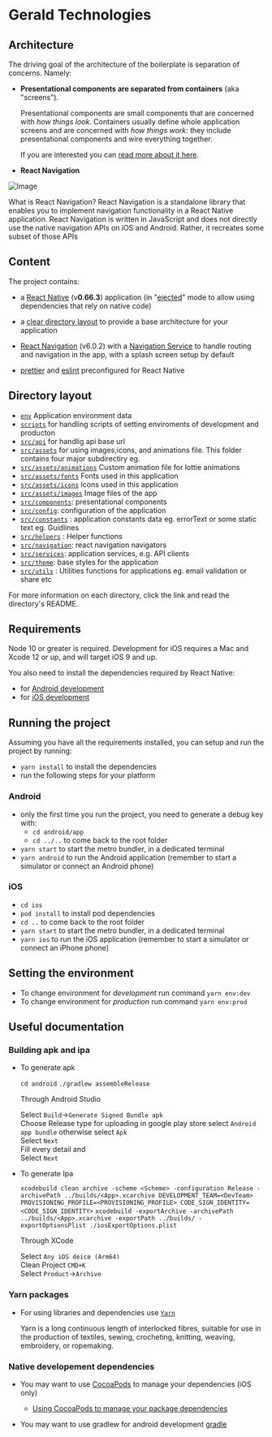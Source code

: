 # Gerald Technologies

## Architecture

The driving goal of the architecture of the boilerplate is separation of concerns. Namely:

- **Presentational components are separated from containers** (aka "screens").

  Presentational components are small components that are concerned with _how things look_. Containers usually define whole application screens and are concerned with _how things work_: they include presentational components and wire everything together.

  If you are interested you can [read more about it here](https://medium.com/@dan_abramov/smart-and-dumb-components-7ca2f9a7c7d0).


- **React Navigation**

 ![Image](https://reactnavigation.org/img/spiro.svg)

 What is React Navigation? React Navigation is a standalone library that enables you to implement navigation functionality in a React Native application. React Navigation is written in JavaScript and does not directly use the native navigation APIs on iOS and Android. Rather, it recreates some subset of those APIs


## Content

The project contains:

- a [React Native](https://facebook.github.io/react-native/) (v**0.66.3**) application (in "[ejected](https://github.com/react-community/create-react-native-app/blob/master/EJECTING.md)" mode to allow using dependencies that rely on native code)
- a [clear directory layout](#directory-layout) to provide a base architecture for your application
- [React Navigation](https://reactnavigation.org/) (v6.0.2) with a [Navigation Service](src/navigation) to handle routing and navigation in the app, with a splash screen setup by default

- [prettier](https://prettier.io/) and [eslint](https://eslint.org/) preconfigured for React Native


## Directory layout

- [`env`](env.json) Application environment data
- [`scripts`](scripts) for handling scripts of setting enviroments of development and producton
- [`src/api`](src/api) for handlig api base url
- [`src/assets`](src/assets) for using images,icons, and animations file. This folder contains four major subdirectiry eg.
- [`src/assets/animations`](src/assets/animation) Custom animation file for lottie animations
- [`src/assets/fonts`](src/assets/fonts) Fonts used in this application
- [`src/assets/icons`](src/assets/icons) Icons used in this application
- [`src/assets/images`](src/assets/images) Image files of the app
- [`src/components`](src/components): presentational components
- [`src/config`](src/config): configuration of the application
- [`src/constants`](src/contants) : application constants data eg. errorText or some static text eg. Guidlines
- [`src/helpers`](src/helpers) : Helper functions
- [`src/navigation`](src/navigation): react navigation navigators
- [`src/services`](App/Services): application services, e.g. API clients
- [`src/theme`](src/theme): base styles for the application
- [`src/utils`](src/utils) : Utilities functions for applications eg. email validation or share etc

For more information on each directory, click the link and read the directory's README.

## Requirements

Node 10 or greater is required. Development for iOS requires a Mac and Xcode 12 or up, and will target iOS 9 and up.

You also need to install the dependencies required by React Native:

- for [Android development](https://reactnative.dev/docs/environment-setup)
- for [iOS development](https://reactnative.dev/docs/environment-setup)

## Running the project

Assuming you have all the requirements installed, you can setup and run the project by running:

- `yarn install` to install the dependencies
- run the following steps for your platform

### Android

- only the first time you run the project, you need to generate a debug key with:
  - `cd android/app`
  - `cd ../..` to come back to the root folder
- `yarn start` to start the metro bundler, in a dedicated terminal
- `yarn android` to run the Android application (remember to start a simulator or connect an Android phone)

### iOS

- `cd ios`
- `pod install` to install pod dependencies
- `cd ..` to come back to the root folder
- `yarn start` to start the metro bundler, in a dedicated terminal
- `yarn ios` to run the iOS application (remember to start a simulator or connect an iPhone phone)

## Setting the environment

- To change environment for _development_ run command `yarn env:dev`
- To change environment for _production_ run command `yarn env:prod`

## Useful documentation

### Building apk and ipa

- To generate apk
  
  `cd android`
  `./gradlew assembleRelease`
  
  Through Android Studio
  
  Select `Build`->`Generate Signed Bundle apk`</br>
  Choose Release type for uploading in google play store select `Android app bundle` otherwise select `Apk`</br>
  Select `Next`</br>
  Fill every detail and</br>
  Select `Next`
  
- To generate Ipa
  
  `xcodebuild clean archive -scheme <Scheme> -configuration Release -archivePath ../builds/<App>.xcarchive DEVELOPMENT_TEAM=<DevTeam> PROVISIONING_PROFILE=<PROVISIONING_PROFILE> CODE_SIGN_IDENTITY=<CODE_SIGN_IDENTITY>`
  `xcodebuild -exportArchive -archivePath ../builds/<App>.xcarchive -exportPath ../builds/ -exportOptionsPlist ./iosExportOptions.plist`
  
  Through XCode
  
  Select `Any iOS deice (Arm64)`</br>
  Clean Project `CMD+K`</br>
  Select `Product`->`Archive`

### Yarn packages

- For using libraries and dependencies use [`Yarn`](https://classic.yarnpkg.com/en/)

  Yarn is a long continuous length of interlocked fibres, suitable for use in the production of textiles, sewing, crocheting, knitting, weaving, embroidery, or ropemaking.

### Native developement dependencies

- You may want to use [CocoaPods](https://cocoapods.org/) to manage your dependencies (iOS only)
  - [Using CocoaPods to manage your package dependencies](docs/setup%20cocoapods.md)

- You may want to use gradlew for android development [gradle](https://docs.gradle.org/current/userguide/gradle_wrapper.html)
